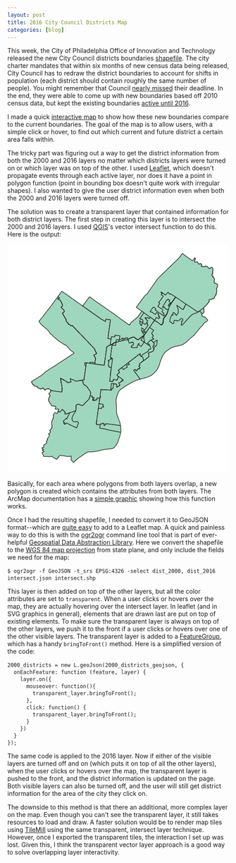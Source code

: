 ```yaml
---
layout: post
title: 2016 City Council Districts Map
categories: [blog]
---
```


This week, the City of Philadelphia Office of Innovation and Technology released the new City Council districts boundaries [shapefile](http://www.opendataphilly.org/opendata/resource/209/city-council-districts-2016/). The city charter mandates that within six months of new census data being released, City Council has to redraw the district boundaries to account for shifts in population (each district should contain roughly the same number of people). You might remember that Council [nearly missed](http://www.newsworks.org/index.php/local/philadelphia/26984-philadelphia-city-council-settles-on-redistricting-plan) their deadline. In the end, they were able to come up with new boundaries based off 2010 census data, but kept the existing boundaries [active until 2016](http://legislation.phila.gov/attachments/12376.pdf). 

I made a quick [interactive map](/projects/council-map) to show how these new boundaries compare to the current boundaries. The goal of the map is to allow users, with a simple click or hover, to find out which current and future district a certain area falls within.

The tricky part was figuring out a way to get the district information from both the 2000 and 2016 layers no matter which districts layers were turned on or which layer was on top of the other. I used [Leaflet](http://leaflet.cloudmade.com), which doesn't propagate events through each active layer, nor does it have a point in polygon function (point in bounding box doesn't quite work with irregular shapes). I also wanted to give the user district information even when both the 2000 and 2016 layers were turned off.

The solution was to create a transparent layer that contained information for both district layers. The first step in creating this layer is to intersect the 2000 and 2016 layers. I used [QGIS](http://qgis.org/)'s vector intersect function to do this. Here is the output:

![Council District Intersect](/assets/img/council-district-intersect.png)

Basically, for each area where polygons from both layers overlap, a new polygon is created which contains the attributes from both layers. The ArcMap documentation has a [simple graphic](http://webhelp.esri.com/arcgisdesktop/9.2/published_images/intersect_esri.gif) showing how this function works.

Once I had the resulting shapefile, I needed to convert it to GeoJSON format--which are [quite easy](http://leaflet.cloudmade.com/examples/geojson.html) to add to a Leaflet map. A quick and painless way to do this is with the [ogr2ogr](http://www.gdal.org/ogr2ogr.html) command line tool that is part of ever-helpful [Geospatial Data Abstraction Library](http://www.gdal.org/). Here we convert the shapefile to the [WGS 84 map projection](http://spatialreference.org/ref/epsg/4326/) from state plane, and only include the fields we need for the map:

    $ ogr2ogr -f GeoJSON -t_srs EPSG:4326 -select dist_2000, dist_2016 intersect.json intersect.shp

This layer is then added on top of the other layers, but all the color attributes are set to `transparent`. When a user clicks or hovers over the map, they are actually hovering over the intersect layer. In leaflet (and in SVG graphics in general), elements that are drawn last are put on top of existing elements. To make sure the transparent layer is always on top of the other layers, we push it to the front if a user clicks or hovers over one of the other visible layers. The transparent layer is added to a [FeatureGroup](http://leaflet.cloudmade.com/reference.html#featuregroup), which has a handy `bringToFront()` method. Here is a simplified version of the code:

    2000_districts = new L.geoJson(2000_districts_geojson, { 
      onEachFeature: function (feature, layer) {
        layer.on({
          mouseover: function(){
            transparent_layer.bringToFront();
          },
          click: function() {
            transparent_layer.bringToFront();
          }
        })
      }
    });

The same code is applied to the 2016 layer. Now if either of the visible layers are turned off and on (which puts it on top of all the other layers), when the user clicks or hovers over the map, the transparent layer is pushed to the front, and the district information is updated on the page. Both visible layers can also be turned off, and the user will still get district information for the area of the city they click on.

The downside to this method is that there an additional, more complex layer on the map. Even though you can't see the transparent layer, it still takes resources to load and draw. A faster solution would be to render map tiles using [TileMill](http://mapbox.com/tilemill/) using the same transparent, intersect layer technique. However, once I exported the transparent tiles, the interaction I set up was lost. Given this, I think the transparent vector layer approach is a good way to solve overlapping layer interactivity.